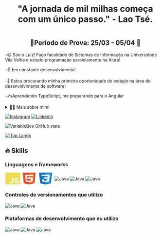 <div id="user-content-toc">
  <ul align="center">
    <summary><h1 style="display: inline-block">"A jornada de mil milhas começa com um único passo." - Lao Tsé.</h1>
    <h2>🚨Período de Prova: 25/03 - 05/04 🚨</h2>
    
      
</summary>
</div>

<!-- Presentation -->


<p>
  -😃 Sou o Luiz! Faço faculdade de Sistemas de Informação na Universidade Vila Velha e estudo programação paralelamente na Alura!

  -✌ Em constante desenvolvimento!

  -🔭 Estou procurando minha primeira oportunidade de estágio na área de desenvolvimento de software!

  -✍Aprendendo TypeScript, me preparando para o Angular
</p

<!-- Dropdown -->
<details>
  <summary>👨‍💻 Mais sobre mim! </summary>


  - ⚡ Gosto de ler livros, assistir animes e amo a sitcom The Office. Também gosto de jogar e praticar esportes 🤾‍♂️🏋️‍♂️💪
  - 🤔 Me autodescrevo como homem de 1.80 de altura, porte atlético, pele clara, olhos castanhos, cabelos castanhos cacheados e óculos de grau retangulares.

</details>

<!-- Links -->
[![Instagram](https://img.shields.io/badge/Instagram-E4405F?style=for-the-badge&logo=instagram&logoColor=white)](https://www.instagram.com/luizmiguelblp/)
[![LinkedIn](https://img.shields.io/badge/LinkedIn-0077B5?style=for-the-badge&logo=linkedin&logoColor=white)](https://www.linkedin.com/in/luiz-miguel-barros-lopes-223852208/)

<!-- GithubStats -->
![VariableBee GitHub stats](https://github-readme-stats.vercel.app/api?username=luizmiguelbarros&show_icons=true&theme=synthwave)

[![Top Langs](https://github-readme-stats.vercel.app/api/top-langs/?username=anuraghazra)](https://github.com/anuraghazra/github-readme-stats)

## 🔥 Skills
<!-- Skills: Programming Languages -->
  <div style="flex-basis: 48%;">
    <h3>Linguagens e frameworks</h3>
    <img align="center" alt="Js" height="40" width="50" src="https://raw.githubusercontent.com/devicons/devicon/master/icons/javascript/javascript-plain.svg">
    <img align="center" alt="HTML" height="40" width="50" src="https://raw.githubusercontent.com/devicons/devicon/master/icons/html5/html5-original.svg">
    <img align="center" alt="CSS" height="40" width="50" src="https://raw.githubusercontent.com/devicons/devicon/master/icons/css3/css3-original.svg">
    <img align="center" alt="Java" height ="40" width="50" src= "https://raw.githubusercontent.com/jmnote/z-icons/master/svg/java.svg" >
    <img align="center" alt="Java" height ="50" width="50" src= "https://user-images.githubusercontent.com/25181517/183896128-ec99105a-ec1a-4d85-b08b-1aa1620b2046.png">
    <img align="center" alt="Java" height ="50" width="50" src= "https://user-images.githubusercontent.com/25181517/183898054-b3d693d4-dafb-4808-a509-bab54cf5de34.png">
    <h3>Controles de versionamentos que utilizo</h3>
    <img align="center" alt="Java" height ="40" width="50" src= "https://raw.githubusercontent.com/jmnote/z-icons/master/svg/git.svg">
    <img align="center" alt="Java" height ="50" width="50" src= "https://user-images.githubusercontent.com/25181517/192108374-8da61ba1-99ec-41d7-80b8-fb2f7c0a4948.png">
    <h3>Plataformas de desenvolvimento que eu utilizo</h3>
    <img align="center" alt="Java" height ="50" width="50" src= "https://user-images.githubusercontent.com/25181517/192108891-d86b6220-e232-423a-bf5f-90903e6887c3.png">
    <img align="center" alt="Java" height ="50" width="50" src= "https://user-images.githubusercontent.com/25181517/192108890-200809d1-439c-4e23-90d3-b090cf9a4eea.png">
    <img align="center" alt="Java" height ="50" width="50" src= "https://user-images.githubusercontent.com/25181517/183568594-85e280a7-0d7e-4d1a-9028-c8c2209e073c.png">





  </div>
  

